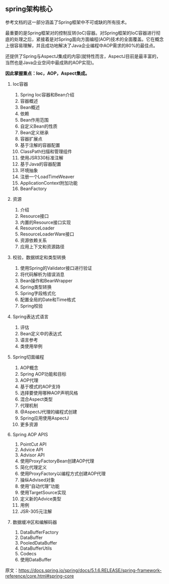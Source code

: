 ## spring架构核心

参考文档的这一部分涵盖了Spring框架中不可或缺的所有技术。

最重要的是Spring框架对的控制反转(IoC)容器。对Spring框架的IoC容器进行彻底的处理之后，紧接着是对Spring面向方面编程(AOP)技术的全面覆盖。它在概念上很容易理解，并且成功地解决了Java企业编程中AOP需求的80%的最佳点。

还提供了Spring与AspectJ集成的内容(就特性而言，AspectJ目前是最丰富的，当然也是Java企业空间中最成熟的AOP实现)。

**因此掌握重点：Ioc，AOP，Aspect集成。**

1. Ioc容器

    1. Spring Ioc容器和Bean介绍
    2. 容器概述
    3. Bean概述
    4. 依赖
    5. Bean作用范围
    6. 自定义Bean的性质
    7. Bean定义继承
    8. 容器扩展点
    9. 基于注解的容器配置
    10. ClassPath扫描和管理组件
    11. 使用JSR330标准注解
    12. 基于Java的容器配置
    13. 环境抽象
    14. 注册一个LoadTimeWeaver
    15. ApplicationContext附加功能
    16. BeanFactory

2. 资源

    1. 介绍
    2. Resource接口
    3. 内置的Resource接口实现
    4. ResourceLoader
    5. ResourceLoaderWare接口
    6. 资源依赖关系
    7. 应用上下文和资源路径

3. 校验，数据绑定和类型转换

    1. 使用Spring的Validator接口进行验证
    2. 将代码解析为错误消息
    3. Bean操作和BeanWrapper
    4. Spring类型转换
    5. Spring字段格式化
    6. 配置全局的Date和Time格式
    7. Spring校验

4. Spring表达式语言

    1. 评估
    2. Bean定义中的表达式
    3. 语言参考
    4. 类使用举例

5. Spring切面编程

    1. AOP概念
    2. Spring AOP功能和目标
    3. AOP代理
    4. 基于模式的AOP支持
    5. 选择要使用哪种AOP声明风格
    6. 混合Aspect类型
    7. 代理机制
    8. @AspectJ代理的编程式创建
    9. Spring应用使用AspectJ
    10. 更多资源

6. Spring AOP APIS

    1. PointCut API
    2. Advice API
    3. Advisor API
    4. 使用ProxyFactoryBean创建AOP代理
    5. 简化代理定义
    6. 使用ProxyFactory以编程方式创建AOP代理
    7. 操纵Advised对象
    8. 使用“自动代理”功能
    9. 使用TargetSource实现
    10. 定义新的Advice类型
    11. 用例
    12. JSR-305元注解

7. 数据缓冲区和编解码器

    1. DataBufferFactory
    2. DataBuffer
    3. PooledDataBuffer
    4. DataBufferUtils
    5. Codecs
    6. 使用DataBuffer



原文：https://docs.spring.io/spring/docs/5.1.6.RELEASE/spring-framework-reference/core.html#spring-core